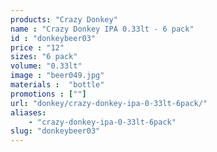 ```yaml
---
products: "Crazy Donkey"
name : "Crazy Donkey IPA 0.33lt - 6 pack"
id : "donkeybeer03"
price : "12"
sizes: "6 pack"
volume: "0.33lt"
image : "beer049.jpg"
materials :  "bottle"
promotions : [""]
url: "donkey/crazy-donkey-ipa-0-33lt-6pack/"
aliases: 
    - "crazy-donkey-ipa-0-33lt-6pack"
slug: "donkeybeer03"
---
```


